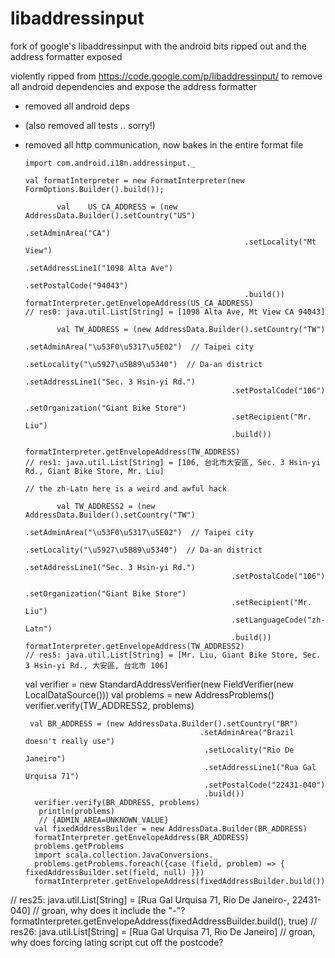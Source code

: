 libaddressinput
===============

fork of google's libaddressinput with the android bits ripped out and the address formatter exposed

violently ripped from https://code.google.com/p/libaddressinput/ to remove all android dependencies and expose the address formatter

- removed all android deps
- (also removed all tests .. sorry!)
- removed all http communication, now bakes in the entire format file

      import com.android.i18n.addressinput._

      val formatInterpreter = new FormatInterpreter(new FormOptions.Builder().build());

             val    US_CA_ADDRESS = (new AddressData.Builder().setCountry("US")
                                                       .setAdminArea("CA")
                                                       .setLocality("Mt View")
                                                       .setAddressLine1("1098 Alta Ave")
                                                       .setPostalCode("94043")
                                                       .build())
      formatInterpreter.getEnvelopeAddress(US_CA_ADDRESS)
      // res0: java.util.List[String] = [1098 Alta Ave, Mt View CA 94043]

             val TW_ADDRESS = (new AddressData.Builder().setCountry("TW")
                                                    .setAdminArea("\u53F0\u5317\u5E02")  // Taipei city
                                                    .setLocality("\u5927\u5B89\u5340")  // Da-an district
                                                    .setAddressLine1("Sec. 3 Hsin-yi Rd.")
                                                    .setPostalCode("106")
                                                    .setOrganization("Giant Bike Store")
                                                    .setRecipient("Mr. Liu")
                                                    .build())

      formatInterpreter.getEnvelopeAddress(TW_ADDRESS)
      // res1: java.util.List[String] = [106, 台北市大安區, Sec. 3 Hsin-yi Rd., Giant Bike Store, Mr. Liu]

      // the zh-Latn here is a weird and awful hack

             val TW_ADDRESS2 = (new AddressData.Builder().setCountry("TW")
                                                    .setAdminArea("\u53F0\u5317\u5E02")  // Taipei city
                                                    .setLocality("\u5927\u5B89\u5340")  // Da-an district
                                                    .setAddressLine1("Sec. 3 Hsin-yi Rd.")
                                                    .setPostalCode("106")
                                                    .setOrganization("Giant Bike Store")
                                                    .setRecipient("Mr. Liu")
                                                    .setLanguageCode("zh-Latn")
                                                    .build())
      formatInterpreter.getEnvelopeAddress(TW_ADDRESS2)
      // res5: java.util.List[String] = [Mr. Liu, Giant Bike Store, Sec. 3 Hsin-yi Rd., 大安區, 台北市 106]

    val verifier = new StandardAddressVerifier(new FieldVerifier(new LocalDataSource()))
    val problems = new AddressProblems()
    verifier.verify(TW_ADDRESS2, problems)

       val BR_ADDRESS = (new AddressData.Builder().setCountry("BR")
                                             .setAdminArea("Brazil doesn't really use")
                                              .setLocality("Rio De Janeiro")
                                              .setAddressLine1("Rua Gal Urquisa 71")
                                              .setPostalCode("22431-040")
                                              .build())
        verifier.verify(BR_ADDRESS, problems)
         println(problems)
         // {ADMIN_AREA=UNKNOWN_VALUE}
        val fixedAddressBuilder = new AddressData.Builder(BR_ADDRESS)
        formatInterpreter.getEnvelopeAddress(BR_ADDRESS)
        problems.getProblems
        import scala.collection.JavaConversions._
        problems.getProblems.foreach({case (field, problem) => { fixedAddressBuilder.set(field, null) }})
        formatInterpreter.getEnvelopeAddress(fixedAddressBuilder.build())
// res25: java.util.List[String] = [Rua Gal Urquisa 71, Rio De Janeiro-, 22431-040]
// groan, why does it include the "-"?
     formatInterpreter.getEnvelopeAddress(fixedAddressBuilder.build(), true)
// res26: java.util.List[String] = [Rua Gal Urquisa 71, Rio De Janeiro]
// groan, why does forcing lating script cut off the postcode?

